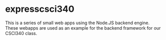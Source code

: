 # expresscsci340

This is a series of small web apps using the Node.JS backend engine.  These webapps are used as an example for the backend framework for our CSCI340 class.